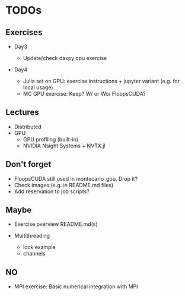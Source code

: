 # TODOs

## Exercises

* Day3
  - Update/check daxpy cpu exercise

* Day4
  - Julia set on GPU: exercise instructions + jupyter variant (e.g. for local usage)
  - MC GPU exercise: Keep? W/ or Wo/ FloopsCUDA? 

## Lectures

* Distributed
* GPU
  - GPU profiling (built-in)
  - NVIDIA Nsight Systems + NVTX.jl

## Don't forget

* FloopsCUDA still used in montecarlo_gpu. Drop it?
* Check images (e.g. in README.md files)
* Add reservation to job scripts?


## Maybe

* Exercise overview README.md(s)

* Multithreading
  - lock example
  - channels

## NO

* MPI exercise: Basic numerical integration with MPI
